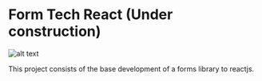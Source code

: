 # Form Tech React (Under construction)

![alt text](https://preview.ibb.co/dKHgTp/Form-Tech-Logo.png)

This project consists of the base development of a forms library to reactjs.

